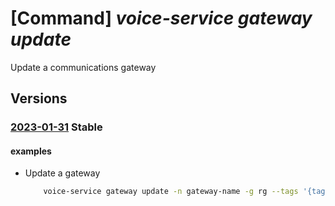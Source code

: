 # [Command] _voice-service gateway update_

Update a communications gateway

## Versions

### [2023-01-31](/Resources/mgmt-plane/L3N1YnNjcmlwdGlvbnMve30vcmVzb3VyY2Vncm91cHMve30vcHJvdmlkZXJzL21pY3Jvc29mdC52b2ljZXNlcnZpY2VzL2NvbW11bmljYXRpb25zZ2F0ZXdheXMve30=/2023-01-31.xml) **Stable**

<!-- mgmt-plane /subscriptions/{}/resourcegroups/{}/providers/microsoft.voiceservices/communicationsgateways/{} 2023-01-31 -->

#### examples

- Update a gateway
    ```bash
        voice-service gateway update -n gateway-name -g rg --tags '{tag:test,tag2:test2}'
    ```
